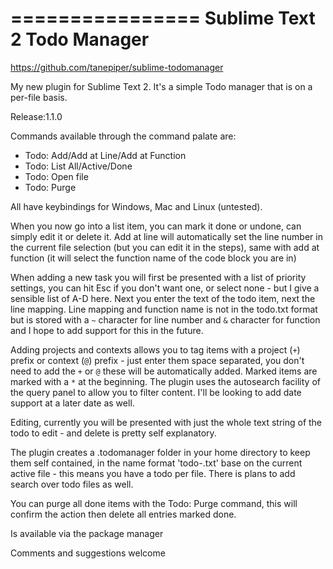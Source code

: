 ================
Sublime Text 2 Todo Manager
================

https://github.com/tanepiper/sublime-todomanager

My new plugin for Sublime Text 2. It's a simple Todo manager that is on a per-file basis.

  Release:1.1.0

Commands available through the command palate are:

  * Todo: Add/Add at Line/Add at Function
  * Todo: List All/Active/Done
  * Todo: Open file
  * Todo: Purge

All have keybindings for Windows, Mac and Linux (untested).

When you now go into a list item, you can mark it done or undone, can simply edit it or delete it.  Add at line will automatically set the line number in the current file selection (but you can edit it in the steps), same with add at function (it will select the function name of the code block you are in)

When adding a new task you will first be presented with a list of priority settings, you can hit Esc if you don't want one, or select none - but I give a sensible list of A-D here.  Next you enter the text of the todo item, next the line mapping.  Line mapping and function name is not in the todo.txt format but is stored with a `~` character for line number and `&` character for function and I hope to add support for this in the future.

Adding projects and contexts allows you to tag items with a project (`+`) prefix or context (`@`) prefix - just enter them space separated, you don't need to add the `+` or `@` these will be automatically added.  Marked items are marked with a `*` at the beginning.  The plugin uses the autosearch facility of the query panel to allow you to filter content. I'll be looking to add date support at a later date as well.

Editing, currently you will be presented with just the whole text string of the todo to edit - and delete is pretty self explanatory.

The plugin creates a .todomanager folder in your home directory to keep them self contained, in the name format 'todo-<filename-md5>.txt' base on the current active file - this means you have a todo per file.  There is plans to add search over todo files as well.

You can purge all done items with the Todo: Purge command, this will confirm the action then delete all entries marked done.

Is available via the package manager

Comments and suggestions welcome

